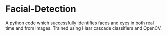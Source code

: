 # Facial-Detection
A python code which successfully identifies faces and eyes in both real time and from images. Trained using Haar cascade classifiers and OpenCV.

